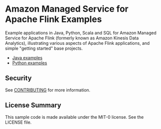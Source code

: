 # Amazon Managed Service for Apache Flink Examples

Example applications in Java, Python, Scala and SQL for Amazon Managed Service for Apache Flink (formerly known as Amazon Kinesis Data Analytics), illustrating various aspects of Apache Flink applications, and simple "getting started" base projects.

* [Java examples](./java)
* [Python examples](./python)

## Security

See [CONTRIBUTING](CONTRIBUTING.md#security-issue-notifications) for more information.

## License Summary

This sample code is made available under the MIT-0 license. See the LICENSE file.
